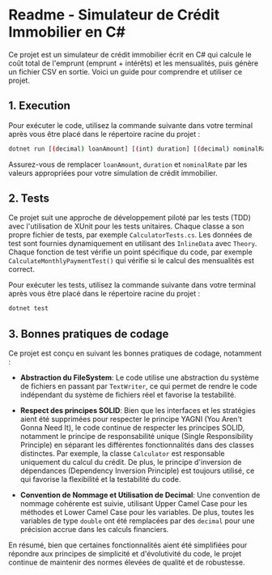# Readme - Simulateur de Crédit Immobilier en C#

Ce projet est un simulateur de crédit immobilier écrit en C# qui calcule le coût total de l'emprunt (emprunt + intérêts) et les mensualités, puis génère un fichier CSV en sortie. Voici un guide pour comprendre et utiliser ce projet.

## 1. Execution

Pour exécuter le code, utilisez la commande suivante dans votre terminal après vous être placé dans le répertoire racine du projet :

```bash
dotnet run [(decimal) loanAmount] [(int) duration] [(decimal) nominalRate]
```

Assurez-vous de remplacer `loanAmount`, `duration` et `nominalRate` par les valeurs appropriées pour votre simulation de crédit immobilier.

## 2. Tests

Ce projet suit une approche de développement piloté par les tests (TDD) avec l'utilisation de XUnit pour les tests unitaires. Chaque classe a son propre fichier de tests, par exemple `CalculatorTests.cs`. Les données de test sont fournies dynamiquement en utilisant des `InlineData` avec `Theory`. Chaque fonction de test vérifie un point spécifique du code, par exemple `CalculateMonthlyPaymentTest()` qui vérifie si le calcul des mensualités est correct.

Pour exécuter les tests, utilisez la commande suivante dans votre terminal après vous être placé dans le répertoire racine du projet :

```bash
dotnet test
```

## 3. Bonnes pratiques de codage

Ce projet est conçu en suivant les bonnes pratiques de codage, notamment :

- **Abstraction du FileSystem**: Le code utilise une abstraction du système de fichiers en passant par `TextWriter`, ce qui permet de rendre le code indépendant du système de fichiers réel et favorise la testabilité.
  
- **Respect des principes SOLID**: Bien que les interfaces et les stratégies aient été supprimées pour respecter le principe YAGNI (You Aren't Gonna Need It), le code continue de respecter les principes SOLID, notamment le principe de responsabilité unique (Single Responsibility Principle) en séparant les différentes fonctionnalités dans des classes distinctes. Par exemple, la classe `Calculator` est responsable uniquement du calcul du crédit. De plus, le principe d'inversion de dépendances (Dependency Inversion Principle) est toujours utilisé, ce qui favorise la flexibilité et la testabilité du code.

- **Convention de Nommage et Utilisation de Decimal**: Une convention de nommage cohérente est suivie, utilisant Upper Camel Case pour les méthodes et Lower Camel Case pour les variables. De plus, toutes les variables de type `double` ont été remplacées par des `decimal` pour une précision accrue dans les calculs financiers.

En résumé, bien que certaines fonctionnalités aient été simplifiées pour répondre aux principes de simplicité et d'évolutivité du code, le projet continue de maintenir des normes élevées de qualité et de robustesse.